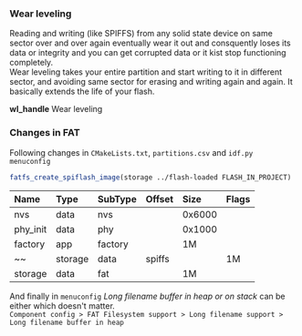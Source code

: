 ### Wear leveling    
    
Reading and writing (like SPIFFS) from any solid state device on same sector over and over again eventually wear it out and consquently loses its data or integrity and you can get corrupted data or it kist stop functioning completely.     
Wear leveling takes your entire partition and start writing to it in different sector, and avoiding same sector for erasing and writing again and again. It basically extends the life of your flash.    
    
**wl_handle** Wear leveling    
     
### Changes in FAT       
     
Following changes in `CMakeLists.txt`, `partitions.csv` and `idf.py menuconfig`    
     
```cmake
fatfs_create_spiflash_image(storage ../flash-loaded FLASH_IN_PROJECT)    
```     
    
| Name | Type | SubType | Offset | Size | Flags |
|:--------|:--------|:--------|:--------|:--------|:--------|
| nvs   | data  | nvs   |   | 0x6000  |  |
| phy_init   | data  | phy   |   | 0x1000  |  |
| factory   | app  | factory   |   | 1M  |  |    
~~| storage   | data  | spiffs   |   | 1M  |  |~~
| storage   | data  | fat   |   | 1M  |  |     
     
And finally in `menuconfig` _Long filename buffer in heap or on stack_ can be either which doesn't matter.   
`Component config > FAT Filesystem support > Long filename support > Long filename buffer in heap`    